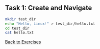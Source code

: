 ## Task 1: Create and Navigate

```bash
mkdir test_dir
echo "Hello, Linux!" > test_dir/hello.txt
cd test_dir
cat hello.txt
```
[Back to Exercises](./Linux_Exercises.md)
